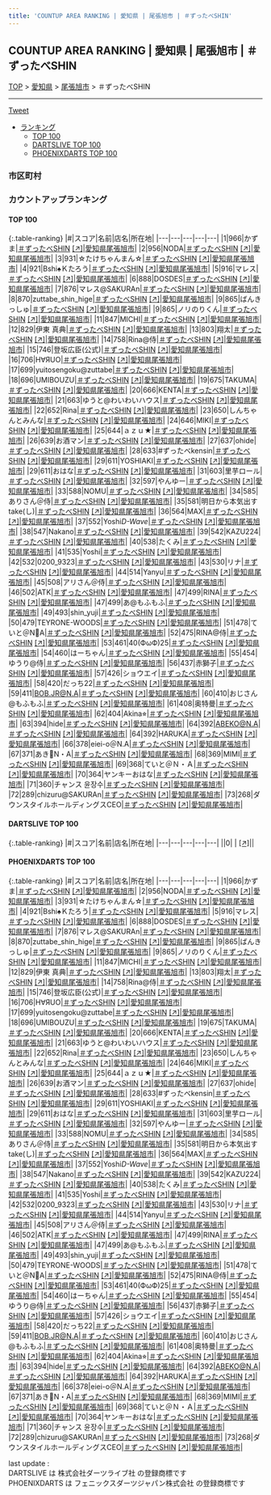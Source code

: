 ```yaml
---
title: 'COUNTUP AREA RANKING | 愛知県 | 尾張旭市 | ＃ずったべSHIN'
---
```

## COUNTUP AREA RANKING | 愛知県 | 尾張旭市 | ＃ずったべSHIN

[TOP](/darts/rank/) > [愛知県](/darts/rank/愛知県/) > [尾張旭市](/darts/rank/愛知県/尾張旭市/) > ＃ずったべSHIN

___

<a href="https://twitter.com/share?ref_src=twsrc%5Etfw" data-text="COUNTUP AREA RANKING | 愛知県尾張旭市＃ずったべSHIN" class="twitter-share-button" data-hashtags="DARTSLIVE,PHOENIXDARTS,darts,ダーツ" data-show-count="false">Tweet</a>

* [ランキング](#カウントアップランキング)
    * [TOP 100](#top-100)
    * [DARTSLIVE TOP 100](#dartslive-top-100)
    * [PHOENIXDARTS TOP 100](#phoenixdarts-top-100)

### 市区町村

<ul>

</ul>

### カウントアップランキング

#### TOP 100



{:.table-ranking}
|#|スコア|名前|店名|所在地|
|---|---|---|---|---|
|1|966|<span class="rank-name-pd">かずま</span>|<a href="/darts/rank/shops/71435.html">＃ずったべSHIN</a> <a href="https://vs.phoenixdarts.com/jp/shop/shopDetailInfo/s_71435?s_seq=71435">[↗]</a>|<a href="/darts/rank/愛知県/尾張旭市">愛知県尾張旭市</a>|
|2|956|<span class="rank-name-pd">NODA</span>|<a href="/darts/rank/shops/71435.html">＃ずったべSHIN</a> <a href="https://vs.phoenixdarts.com/jp/shop/shopDetailInfo/s_71435?s_seq=71435">[↗]</a>|<a href="/darts/rank/愛知県/尾張旭市">愛知県尾張旭市</a>|
|3|931|<span class="rank-name-pd">☆たけちゃんまん☆</span>|<a href="/darts/rank/shops/71435.html">＃ずったべSHIN</a> <a href="https://vs.phoenixdarts.com/jp/shop/shopDetailInfo/s_71435?s_seq=71435">[↗]</a>|<a href="/darts/rank/愛知県/尾張旭市">愛知県尾張旭市</a>|
|4|921|<span class="rank-name-pd">Bshi♠Ｋたろう</span>|<a href="/darts/rank/shops/71435.html">＃ずったべSHIN</a> <a href="https://vs.phoenixdarts.com/jp/shop/shopDetailInfo/s_71435?s_seq=71435">[↗]</a>|<a href="/darts/rank/愛知県/尾張旭市">愛知県尾張旭市</a>|
|5|916|<span class="rank-name-pd">マレス</span>|<a href="/darts/rank/shops/71435.html">＃ずったべSHIN</a> <a href="https://vs.phoenixdarts.com/jp/shop/shopDetailInfo/s_71435?s_seq=71435">[↗]</a>|<a href="/darts/rank/愛知県/尾張旭市">愛知県尾張旭市</a>|
|6|888|<span class="rank-name-pd">DOSDES</span>|<a href="/darts/rank/shops/71435.html">＃ずったべSHIN</a> <a href="https://vs.phoenixdarts.com/jp/shop/shopDetailInfo/s_71435?s_seq=71435">[↗]</a>|<a href="/darts/rank/愛知県/尾張旭市">愛知県尾張旭市</a>|
|7|876|<span class="rank-name-pd">マレス@SAKURAn</span>|<a href="/darts/rank/shops/71435.html">＃ずったべSHIN</a> <a href="https://vs.phoenixdarts.com/jp/shop/shopDetailInfo/s_71435?s_seq=71435">[↗]</a>|<a href="/darts/rank/愛知県/尾張旭市">愛知県尾張旭市</a>|
|8|870|<span class="rank-name-pd">zuttabe_shin_hige</span>|<a href="/darts/rank/shops/71435.html">＃ずったべSHIN</a> <a href="https://vs.phoenixdarts.com/jp/shop/shopDetailInfo/s_71435?s_seq=71435">[↗]</a>|<a href="/darts/rank/愛知県/尾張旭市">愛知県尾張旭市</a>|
|9|865|<span class="rank-name-pd">ばんきっしゅ</span>|<a href="/darts/rank/shops/71435.html">＃ずったべSHIN</a> <a href="https://vs.phoenixdarts.com/jp/shop/shopDetailInfo/s_71435?s_seq=71435">[↗]</a>|<a href="/darts/rank/愛知県/尾張旭市">愛知県尾張旭市</a>|
|9|865|<span class="rank-name-pd">ノリのりくん</span>|<a href="/darts/rank/shops/71435.html">＃ずったべSHIN</a> <a href="https://vs.phoenixdarts.com/jp/shop/shopDetailInfo/s_71435?s_seq=71435">[↗]</a>|<a href="/darts/rank/愛知県/尾張旭市">愛知県尾張旭市</a>|
|11|847|<span class="rank-name-pd">MICHI</span>|<a href="/darts/rank/shops/71435.html">＃ずったべSHIN</a> <a href="https://vs.phoenixdarts.com/jp/shop/shopDetailInfo/s_71435?s_seq=71435">[↗]</a>|<a href="/darts/rank/愛知県/尾張旭市">愛知県尾張旭市</a>|
|12|829|<span class="rank-name-pd"><span class="pro-icon-pd"></span>伊東 真典</span>|<a href="/darts/rank/shops/71435.html">＃ずったべSHIN</a> <a href="https://vs.phoenixdarts.com/jp/shop/shopDetailInfo/s_71435?s_seq=71435">[↗]</a>|<a href="/darts/rank/愛知県/尾張旭市">愛知県尾張旭市</a>|
|13|803|<span class="rank-name-pd">翔太</span>|<a href="/darts/rank/shops/71435.html">＃ずったべSHIN</a> <a href="https://vs.phoenixdarts.com/jp/shop/shopDetailInfo/s_71435?s_seq=71435">[↗]</a>|<a href="/darts/rank/愛知県/尾張旭市">愛知県尾張旭市</a>|
|14|758|<span class="rank-name-pd">Rina@侍</span>|<a href="/darts/rank/shops/71435.html">＃ずったべSHIN</a> <a href="https://vs.phoenixdarts.com/jp/shop/shopDetailInfo/s_71435?s_seq=71435">[↗]</a>|<a href="/darts/rank/愛知県/尾張旭市">愛知県尾張旭市</a>|
|15|746|<span class="rank-name-pd">登坂広臣(公式)</span>|<a href="/darts/rank/shops/71435.html">＃ずったべSHIN</a> <a href="https://vs.phoenixdarts.com/jp/shop/shopDetailInfo/s_71435?s_seq=71435">[↗]</a>|<a href="/darts/rank/愛知県/尾張旭市">愛知県尾張旭市</a>|
|16|706|<span class="rank-name-pd">H∀ЯUO</span>|<a href="/darts/rank/shops/71435.html">＃ずったべSHIN</a> <a href="https://vs.phoenixdarts.com/jp/shop/shopDetailInfo/s_71435?s_seq=71435">[↗]</a>|<a href="/darts/rank/愛知県/尾張旭市">愛知県尾張旭市</a>|
|17|699|<span class="rank-name-pd">yuitosengoku@zuttabe</span>|<a href="/darts/rank/shops/71435.html">＃ずったべSHIN</a> <a href="https://vs.phoenixdarts.com/jp/shop/shopDetailInfo/s_71435?s_seq=71435">[↗]</a>|<a href="/darts/rank/愛知県/尾張旭市">愛知県尾張旭市</a>|
|18|696|<span class="rank-name-pd">UMIBOUZU</span>|<a href="/darts/rank/shops/71435.html">＃ずったべSHIN</a> <a href="https://vs.phoenixdarts.com/jp/shop/shopDetailInfo/s_71435?s_seq=71435">[↗]</a>|<a href="/darts/rank/愛知県/尾張旭市">愛知県尾張旭市</a>|
|19|675|<span class="rank-name-pd">TAKUMA</span>|<a href="/darts/rank/shops/71435.html">＃ずったべSHIN</a> <a href="https://vs.phoenixdarts.com/jp/shop/shopDetailInfo/s_71435?s_seq=71435">[↗]</a>|<a href="/darts/rank/愛知県/尾張旭市">愛知県尾張旭市</a>|
|20|666|<span class="rank-name-pd">KENTA</span>|<a href="/darts/rank/shops/71435.html">＃ずったべSHIN</a> <a href="https://vs.phoenixdarts.com/jp/shop/shopDetailInfo/s_71435?s_seq=71435">[↗]</a>|<a href="/darts/rank/愛知県/尾張旭市">愛知県尾張旭市</a>|
|21|663|<span class="rank-name-pd">ゆうと@わいわいハウス</span>|<a href="/darts/rank/shops/71435.html">＃ずったべSHIN</a> <a href="https://vs.phoenixdarts.com/jp/shop/shopDetailInfo/s_71435?s_seq=71435">[↗]</a>|<a href="/darts/rank/愛知県/尾張旭市">愛知県尾張旭市</a>|
|22|652|<span class="rank-name-pd">Rina</span>|<a href="/darts/rank/shops/71435.html">＃ずったべSHIN</a> <a href="https://vs.phoenixdarts.com/jp/shop/shopDetailInfo/s_71435?s_seq=71435">[↗]</a>|<a href="/darts/rank/愛知県/尾張旭市">愛知県尾張旭市</a>|
|23|650|<span class="rank-name-pd">しんちゃんとみんな</span>|<a href="/darts/rank/shops/71435.html">＃ずったべSHIN</a> <a href="https://vs.phoenixdarts.com/jp/shop/shopDetailInfo/s_71435?s_seq=71435">[↗]</a>|<a href="/darts/rank/愛知県/尾張旭市">愛知県尾張旭市</a>|
|24|646|<span class="rank-name-pd">MIKI</span>|<a href="/darts/rank/shops/71435.html">＃ずったべSHIN</a> <a href="https://vs.phoenixdarts.com/jp/shop/shopDetailInfo/s_71435?s_seq=71435">[↗]</a>|<a href="/darts/rank/愛知県/尾張旭市">愛知県尾張旭市</a>|
|25|644|<span class="rank-name-pd">ａｚｕ★</span>|<a href="/darts/rank/shops/71435.html">＃ずったべSHIN</a> <a href="https://vs.phoenixdarts.com/jp/shop/shopDetailInfo/s_71435?s_seq=71435">[↗]</a>|<a href="/darts/rank/愛知県/尾張旭市">愛知県尾張旭市</a>|
|26|639|<span class="rank-name-pd">お酒マン</span>|<a href="/darts/rank/shops/71435.html">＃ずったべSHIN</a> <a href="https://vs.phoenixdarts.com/jp/shop/shopDetailInfo/s_71435?s_seq=71435">[↗]</a>|<a href="/darts/rank/愛知県/尾張旭市">愛知県尾張旭市</a>|
|27|637|<span class="rank-name-pd">ohide</span>|<a href="/darts/rank/shops/71435.html">＃ずったべSHIN</a> <a href="https://vs.phoenixdarts.com/jp/shop/shopDetailInfo/s_71435?s_seq=71435">[↗]</a>|<a href="/darts/rank/愛知県/尾張旭市">愛知県尾張旭市</a>|
|28|633|<span class="rank-name-pd">#ずったべkensin</span>|<a href="/darts/rank/shops/71435.html">＃ずったべSHIN</a> <a href="https://vs.phoenixdarts.com/jp/shop/shopDetailInfo/s_71435?s_seq=71435">[↗]</a>|<a href="/darts/rank/愛知県/尾張旭市">愛知県尾張旭市</a>|
|29|611|<span class="rank-name-pd">YOSHIAKI</span>|<a href="/darts/rank/shops/71435.html">＃ずったべSHIN</a> <a href="https://vs.phoenixdarts.com/jp/shop/shopDetailInfo/s_71435?s_seq=71435">[↗]</a>|<a href="/darts/rank/愛知県/尾張旭市">愛知県尾張旭市</a>|
|29|611|<span class="rank-name-pd">おはな</span>|<a href="/darts/rank/shops/71435.html">＃ずったべSHIN</a> <a href="https://vs.phoenixdarts.com/jp/shop/shopDetailInfo/s_71435?s_seq=71435">[↗]</a>|<a href="/darts/rank/愛知県/尾張旭市">愛知県尾張旭市</a>|
|31|603|<span class="rank-name-pd">里芋ロール</span>|<a href="/darts/rank/shops/71435.html">＃ずったべSHIN</a> <a href="https://vs.phoenixdarts.com/jp/shop/shopDetailInfo/s_71435?s_seq=71435">[↗]</a>|<a href="/darts/rank/愛知県/尾張旭市">愛知県尾張旭市</a>|
|32|597|<span class="rank-name-pd">やんゆー</span>|<a href="/darts/rank/shops/71435.html">＃ずったべSHIN</a> <a href="https://vs.phoenixdarts.com/jp/shop/shopDetailInfo/s_71435?s_seq=71435">[↗]</a>|<a href="/darts/rank/愛知県/尾張旭市">愛知県尾張旭市</a>|
|33|588|<span class="rank-name-pd">NOMU</span>|<a href="/darts/rank/shops/71435.html">＃ずったべSHIN</a> <a href="https://vs.phoenixdarts.com/jp/shop/shopDetailInfo/s_71435?s_seq=71435">[↗]</a>|<a href="/darts/rank/愛知県/尾張旭市">愛知県尾張旭市</a>|
|34|585|<span class="rank-name-pd">ありさん＠侍</span>|<a href="/darts/rank/shops/71435.html">＃ずったべSHIN</a> <a href="https://vs.phoenixdarts.com/jp/shop/shopDetailInfo/s_71435?s_seq=71435">[↗]</a>|<a href="/darts/rank/愛知県/尾張旭市">愛知県尾張旭市</a>|
|35|581|<span class="rank-name-pd">明日から本気出すtake(し)</span>|<a href="/darts/rank/shops/71435.html">＃ずったべSHIN</a> <a href="https://vs.phoenixdarts.com/jp/shop/shopDetailInfo/s_71435?s_seq=71435">[↗]</a>|<a href="/darts/rank/愛知県/尾張旭市">愛知県尾張旭市</a>|
|36|564|<span class="rank-name-pd">MAX</span>|<a href="/darts/rank/shops/71435.html">＃ずったべSHIN</a> <a href="https://vs.phoenixdarts.com/jp/shop/shopDetailInfo/s_71435?s_seq=71435">[↗]</a>|<a href="/darts/rank/愛知県/尾張旭市">愛知県尾張旭市</a>|
|37|552|<span class="rank-name-pd">Yoshi*D-Wave*</span>|<a href="/darts/rank/shops/71435.html">＃ずったべSHIN</a> <a href="https://vs.phoenixdarts.com/jp/shop/shopDetailInfo/s_71435?s_seq=71435">[↗]</a>|<a href="/darts/rank/愛知県/尾張旭市">愛知県尾張旭市</a>|
|38|547|<span class="rank-name-pd">Nakano</span>|<a href="/darts/rank/shops/71435.html">＃ずったべSHIN</a> <a href="https://vs.phoenixdarts.com/jp/shop/shopDetailInfo/s_71435?s_seq=71435">[↗]</a>|<a href="/darts/rank/愛知県/尾張旭市">愛知県尾張旭市</a>|
|39|542|<span class="rank-name-pd">KAZU224</span>|<a href="/darts/rank/shops/71435.html">＃ずったべSHIN</a> <a href="https://vs.phoenixdarts.com/jp/shop/shopDetailInfo/s_71435?s_seq=71435">[↗]</a>|<a href="/darts/rank/愛知県/尾張旭市">愛知県尾張旭市</a>|
|40|538|<span class="rank-name-pd">たくみ</span>|<a href="/darts/rank/shops/71435.html">＃ずったべSHIN</a> <a href="https://vs.phoenixdarts.com/jp/shop/shopDetailInfo/s_71435?s_seq=71435">[↗]</a>|<a href="/darts/rank/愛知県/尾張旭市">愛知県尾張旭市</a>|
|41|535|<span class="rank-name-pd">Yoshi</span>|<a href="/darts/rank/shops/71435.html">＃ずったべSHIN</a> <a href="https://vs.phoenixdarts.com/jp/shop/shopDetailInfo/s_71435?s_seq=71435">[↗]</a>|<a href="/darts/rank/愛知県/尾張旭市">愛知県尾張旭市</a>|
|42|532|<span class="rank-name-pd">0200_9323</span>|<a href="/darts/rank/shops/71435.html">＃ずったべSHIN</a> <a href="https://vs.phoenixdarts.com/jp/shop/shopDetailInfo/s_71435?s_seq=71435">[↗]</a>|<a href="/darts/rank/愛知県/尾張旭市">愛知県尾張旭市</a>|
|43|530|<span class="rank-name-pd">リナ</span>|<a href="/darts/rank/shops/71435.html">＃ずったべSHIN</a> <a href="https://vs.phoenixdarts.com/jp/shop/shopDetailInfo/s_71435?s_seq=71435">[↗]</a>|<a href="/darts/rank/愛知県/尾張旭市">愛知県尾張旭市</a>|
|44|514|<span class="rank-name-pd">Yanyu</span>|<a href="/darts/rank/shops/71435.html">＃ずったべSHIN</a> <a href="https://vs.phoenixdarts.com/jp/shop/shopDetailInfo/s_71435?s_seq=71435">[↗]</a>|<a href="/darts/rank/愛知県/尾張旭市">愛知県尾張旭市</a>|
|45|508|<span class="rank-name-pd">アリさん＠侍</span>|<a href="/darts/rank/shops/71435.html">＃ずったべSHIN</a> <a href="https://vs.phoenixdarts.com/jp/shop/shopDetailInfo/s_71435?s_seq=71435">[↗]</a>|<a href="/darts/rank/愛知県/尾張旭市">愛知県尾張旭市</a>|
|46|502|<span class="rank-name-pd">ATK</span>|<a href="/darts/rank/shops/71435.html">＃ずったべSHIN</a> <a href="https://vs.phoenixdarts.com/jp/shop/shopDetailInfo/s_71435?s_seq=71435">[↗]</a>|<a href="/darts/rank/愛知県/尾張旭市">愛知県尾張旭市</a>|
|47|499|<span class="rank-name-pd">RINA</span>|<a href="/darts/rank/shops/71435.html">＃ずったべSHIN</a> <a href="https://vs.phoenixdarts.com/jp/shop/shopDetailInfo/s_71435?s_seq=71435">[↗]</a>|<a href="/darts/rank/愛知県/尾張旭市">愛知県尾張旭市</a>|
|47|499|<span class="rank-name-pd">あ@もふもふ</span>|<a href="/darts/rank/shops/71435.html">＃ずったべSHIN</a> <a href="https://vs.phoenixdarts.com/jp/shop/shopDetailInfo/s_71435?s_seq=71435">[↗]</a>|<a href="/darts/rank/愛知県/尾張旭市">愛知県尾張旭市</a>|
|49|493|<span class="rank-name-pd">shin_yuji</span>|<a href="/darts/rank/shops/71435.html">＃ずったべSHIN</a> <a href="https://vs.phoenixdarts.com/jp/shop/shopDetailInfo/s_71435?s_seq=71435">[↗]</a>|<a href="/darts/rank/愛知県/尾張旭市">愛知県尾張旭市</a>|
|50|479|<span class="rank-name-pd">TEYRONE-WOODS</span>|<a href="/darts/rank/shops/71435.html">＃ずったべSHIN</a> <a href="https://vs.phoenixdarts.com/jp/shop/shopDetailInfo/s_71435?s_seq=71435">[↗]</a>|<a href="/darts/rank/愛知県/尾張旭市">愛知県尾張旭市</a>|
|51|478|<span class="rank-name-pd">ていと＠N🎯A</span>|<a href="/darts/rank/shops/71435.html">＃ずったべSHIN</a> <a href="https://vs.phoenixdarts.com/jp/shop/shopDetailInfo/s_71435?s_seq=71435">[↗]</a>|<a href="/darts/rank/愛知県/尾張旭市">愛知県尾張旭市</a>|
|52|475|<span class="rank-name-pd">RINA@侍</span>|<a href="/darts/rank/shops/71435.html">＃ずったべSHIN</a> <a href="https://vs.phoenixdarts.com/jp/shop/shopDetailInfo/s_71435?s_seq=71435">[↗]</a>|<a href="/darts/rank/愛知県/尾張旭市">愛知県尾張旭市</a>|
|53|461|<span class="rank-name-pd">40(ФωФ)25</span>|<a href="/darts/rank/shops/71435.html">＃ずったべSHIN</a> <a href="https://vs.phoenixdarts.com/jp/shop/shopDetailInfo/s_71435?s_seq=71435">[↗]</a>|<a href="/darts/rank/愛知県/尾張旭市">愛知県尾張旭市</a>|
|54|460|<span class="rank-name-pd">はーちゃん</span>|<a href="/darts/rank/shops/71435.html">＃ずったべSHIN</a> <a href="https://vs.phoenixdarts.com/jp/shop/shopDetailInfo/s_71435?s_seq=71435">[↗]</a>|<a href="/darts/rank/愛知県/尾張旭市">愛知県尾張旭市</a>|
|55|454|<span class="rank-name-pd">ゆうり@侍</span>|<a href="/darts/rank/shops/71435.html">＃ずったべSHIN</a> <a href="https://vs.phoenixdarts.com/jp/shop/shopDetailInfo/s_71435?s_seq=71435">[↗]</a>|<a href="/darts/rank/愛知県/尾張旭市">愛知県尾張旭市</a>|
|56|437|<span class="rank-name-pd">赤獅子</span>|<a href="/darts/rank/shops/71435.html">＃ずったべSHIN</a> <a href="https://vs.phoenixdarts.com/jp/shop/shopDetailInfo/s_71435?s_seq=71435">[↗]</a>|<a href="/darts/rank/愛知県/尾張旭市">愛知県尾張旭市</a>|
|57|426|<span class="rank-name-pd">ショウエイ</span>|<a href="/darts/rank/shops/71435.html">＃ずったべSHIN</a> <a href="https://vs.phoenixdarts.com/jp/shop/shopDetailInfo/s_71435?s_seq=71435">[↗]</a>|<a href="/darts/rank/愛知県/尾張旭市">愛知県尾張旭市</a>|
|58|420|<span class="rank-name-pd">だっち22</span>|<a href="/darts/rank/shops/71435.html">＃ずったべSHIN</a> <a href="https://vs.phoenixdarts.com/jp/shop/shopDetailInfo/s_71435?s_seq=71435">[↗]</a>|<a href="/darts/rank/愛知県/尾張旭市">愛知県尾張旭市</a>|
|59|411|<span class="rank-name-pd">BOB.JR@N.A</span>|<a href="/darts/rank/shops/71435.html">＃ずったべSHIN</a> <a href="https://vs.phoenixdarts.com/jp/shop/shopDetailInfo/s_71435?s_seq=71435">[↗]</a>|<a href="/darts/rank/愛知県/尾張旭市">愛知県尾張旭市</a>|
|60|410|<span class="rank-name-pd">おじさん@もふもふ</span>|<a href="/darts/rank/shops/71435.html">＃ずったべSHIN</a> <a href="https://vs.phoenixdarts.com/jp/shop/shopDetailInfo/s_71435?s_seq=71435">[↗]</a>|<a href="/darts/rank/愛知県/尾張旭市">愛知県尾張旭市</a>|
|61|408|<span class="rank-name-pd">奥特曼</span>|<a href="/darts/rank/shops/71435.html">＃ずったべSHIN</a> <a href="https://vs.phoenixdarts.com/jp/shop/shopDetailInfo/s_71435?s_seq=71435">[↗]</a>|<a href="/darts/rank/愛知県/尾張旭市">愛知県尾張旭市</a>|
|62|404|<span class="rank-name-pd">Akina⭐︎</span>|<a href="/darts/rank/shops/71435.html">＃ずったべSHIN</a> <a href="https://vs.phoenixdarts.com/jp/shop/shopDetailInfo/s_71435?s_seq=71435">[↗]</a>|<a href="/darts/rank/愛知県/尾張旭市">愛知県尾張旭市</a>|
|63|394|<span class="rank-name-pd">hide</span>|<a href="/darts/rank/shops/71435.html">＃ずったべSHIN</a> <a href="https://vs.phoenixdarts.com/jp/shop/shopDetailInfo/s_71435?s_seq=71435">[↗]</a>|<a href="/darts/rank/愛知県/尾張旭市">愛知県尾張旭市</a>|
|64|392|<span class="rank-name-pd">ABEKO@N.A</span>|<a href="/darts/rank/shops/71435.html">＃ずったべSHIN</a> <a href="https://vs.phoenixdarts.com/jp/shop/shopDetailInfo/s_71435?s_seq=71435">[↗]</a>|<a href="/darts/rank/愛知県/尾張旭市">愛知県尾張旭市</a>|
|64|392|<span class="rank-name-pd">HARUKA</span>|<a href="/darts/rank/shops/71435.html">＃ずったべSHIN</a> <a href="https://vs.phoenixdarts.com/jp/shop/shopDetailInfo/s_71435?s_seq=71435">[↗]</a>|<a href="/darts/rank/愛知県/尾張旭市">愛知県尾張旭市</a>|
|66|378|<span class="rank-name-pd">eiei-o＠N.A</span>|<a href="/darts/rank/shops/71435.html">＃ずったべSHIN</a> <a href="https://vs.phoenixdarts.com/jp/shop/shopDetailInfo/s_71435?s_seq=71435">[↗]</a>|<a href="/darts/rank/愛知県/尾張旭市">愛知県尾張旭市</a>|
|67|371|<span class="rank-name-pd">あき🎯N・A</span>|<a href="/darts/rank/shops/71435.html">＃ずったべSHIN</a> <a href="https://vs.phoenixdarts.com/jp/shop/shopDetailInfo/s_71435?s_seq=71435">[↗]</a>|<a href="/darts/rank/愛知県/尾張旭市">愛知県尾張旭市</a>|
|68|369|<span class="rank-name-pd">MIMI</span>|<a href="/darts/rank/shops/71435.html">＃ずったべSHIN</a> <a href="https://vs.phoenixdarts.com/jp/shop/shopDetailInfo/s_71435?s_seq=71435">[↗]</a>|<a href="/darts/rank/愛知県/尾張旭市">愛知県尾張旭市</a>|
|69|368|<span class="rank-name-pd">ていと＠Ｎ・Ａ</span>|<a href="/darts/rank/shops/71435.html">＃ずったべSHIN</a> <a href="https://vs.phoenixdarts.com/jp/shop/shopDetailInfo/s_71435?s_seq=71435">[↗]</a>|<a href="/darts/rank/愛知県/尾張旭市">愛知県尾張旭市</a>|
|70|364|<span class="rank-name-pd">ヤンキーおはな</span>|<a href="/darts/rank/shops/71435.html">＃ずったべSHIN</a> <a href="https://vs.phoenixdarts.com/jp/shop/shopDetailInfo/s_71435?s_seq=71435">[↗]</a>|<a href="/darts/rank/愛知県/尾張旭市">愛知県尾張旭市</a>|
|71|360|<span class="rank-name-pd">チャンス 윤장수</span>|<a href="/darts/rank/shops/71435.html">＃ずったべSHIN</a> <a href="https://vs.phoenixdarts.com/jp/shop/shopDetailInfo/s_71435?s_seq=71435">[↗]</a>|<a href="/darts/rank/愛知県/尾張旭市">愛知県尾張旭市</a>|
|72|289|<span class="rank-name-pd">chizuru@SAKURAn</span>|<a href="/darts/rank/shops/71435.html">＃ずったべSHIN</a> <a href="https://vs.phoenixdarts.com/jp/shop/shopDetailInfo/s_71435?s_seq=71435">[↗]</a>|<a href="/darts/rank/愛知県/尾張旭市">愛知県尾張旭市</a>|
|73|268|<span class="rank-name-pd">ダウンスタイルホールディングスCEO</span>|<a href="/darts/rank/shops/71435.html">＃ずったべSHIN</a> <a href="https://vs.phoenixdarts.com/jp/shop/shopDetailInfo/s_71435?s_seq=71435">[↗]</a>|<a href="/darts/rank/愛知県/尾張旭市">愛知県尾張旭市</a>|


#### DARTSLIVE TOP 100



{:.table-ranking}
|#|スコア|名前|店名|所在地|
|---|---|---|---|---|
||0|<span class="rank-name-dl"> </span>|<a href="/darts/rank/shops/.html"></a> <a href="">[↗]</a>|<a href="/darts/rank//"></a>|


#### PHOENIXDARTS TOP 100



{:.table-ranking}
|#|スコア|名前|店名|所在地|
|---|---|---|---|---|
|1|966|<span class="rank-name-pd">かずま</span>|<a href="/darts/rank/shops/71435.html">＃ずったべSHIN</a> <a href="https://vs.phoenixdarts.com/jp/shop/shopDetailInfo/s_71435?s_seq=71435">[↗]</a>|<a href="/darts/rank/愛知県/尾張旭市">愛知県尾張旭市</a>|
|2|956|<span class="rank-name-pd">NODA</span>|<a href="/darts/rank/shops/71435.html">＃ずったべSHIN</a> <a href="https://vs.phoenixdarts.com/jp/shop/shopDetailInfo/s_71435?s_seq=71435">[↗]</a>|<a href="/darts/rank/愛知県/尾張旭市">愛知県尾張旭市</a>|
|3|931|<span class="rank-name-pd">☆たけちゃんまん☆</span>|<a href="/darts/rank/shops/71435.html">＃ずったべSHIN</a> <a href="https://vs.phoenixdarts.com/jp/shop/shopDetailInfo/s_71435?s_seq=71435">[↗]</a>|<a href="/darts/rank/愛知県/尾張旭市">愛知県尾張旭市</a>|
|4|921|<span class="rank-name-pd">Bshi♠Ｋたろう</span>|<a href="/darts/rank/shops/71435.html">＃ずったべSHIN</a> <a href="https://vs.phoenixdarts.com/jp/shop/shopDetailInfo/s_71435?s_seq=71435">[↗]</a>|<a href="/darts/rank/愛知県/尾張旭市">愛知県尾張旭市</a>|
|5|916|<span class="rank-name-pd">マレス</span>|<a href="/darts/rank/shops/71435.html">＃ずったべSHIN</a> <a href="https://vs.phoenixdarts.com/jp/shop/shopDetailInfo/s_71435?s_seq=71435">[↗]</a>|<a href="/darts/rank/愛知県/尾張旭市">愛知県尾張旭市</a>|
|6|888|<span class="rank-name-pd">DOSDES</span>|<a href="/darts/rank/shops/71435.html">＃ずったべSHIN</a> <a href="https://vs.phoenixdarts.com/jp/shop/shopDetailInfo/s_71435?s_seq=71435">[↗]</a>|<a href="/darts/rank/愛知県/尾張旭市">愛知県尾張旭市</a>|
|7|876|<span class="rank-name-pd">マレス@SAKURAn</span>|<a href="/darts/rank/shops/71435.html">＃ずったべSHIN</a> <a href="https://vs.phoenixdarts.com/jp/shop/shopDetailInfo/s_71435?s_seq=71435">[↗]</a>|<a href="/darts/rank/愛知県/尾張旭市">愛知県尾張旭市</a>|
|8|870|<span class="rank-name-pd">zuttabe_shin_hige</span>|<a href="/darts/rank/shops/71435.html">＃ずったべSHIN</a> <a href="https://vs.phoenixdarts.com/jp/shop/shopDetailInfo/s_71435?s_seq=71435">[↗]</a>|<a href="/darts/rank/愛知県/尾張旭市">愛知県尾張旭市</a>|
|9|865|<span class="rank-name-pd">ばんきっしゅ</span>|<a href="/darts/rank/shops/71435.html">＃ずったべSHIN</a> <a href="https://vs.phoenixdarts.com/jp/shop/shopDetailInfo/s_71435?s_seq=71435">[↗]</a>|<a href="/darts/rank/愛知県/尾張旭市">愛知県尾張旭市</a>|
|9|865|<span class="rank-name-pd">ノリのりくん</span>|<a href="/darts/rank/shops/71435.html">＃ずったべSHIN</a> <a href="https://vs.phoenixdarts.com/jp/shop/shopDetailInfo/s_71435?s_seq=71435">[↗]</a>|<a href="/darts/rank/愛知県/尾張旭市">愛知県尾張旭市</a>|
|11|847|<span class="rank-name-pd">MICHI</span>|<a href="/darts/rank/shops/71435.html">＃ずったべSHIN</a> <a href="https://vs.phoenixdarts.com/jp/shop/shopDetailInfo/s_71435?s_seq=71435">[↗]</a>|<a href="/darts/rank/愛知県/尾張旭市">愛知県尾張旭市</a>|
|12|829|<span class="rank-name-pd"><span class="pro-icon-pd"></span>伊東 真典</span>|<a href="/darts/rank/shops/71435.html">＃ずったべSHIN</a> <a href="https://vs.phoenixdarts.com/jp/shop/shopDetailInfo/s_71435?s_seq=71435">[↗]</a>|<a href="/darts/rank/愛知県/尾張旭市">愛知県尾張旭市</a>|
|13|803|<span class="rank-name-pd">翔太</span>|<a href="/darts/rank/shops/71435.html">＃ずったべSHIN</a> <a href="https://vs.phoenixdarts.com/jp/shop/shopDetailInfo/s_71435?s_seq=71435">[↗]</a>|<a href="/darts/rank/愛知県/尾張旭市">愛知県尾張旭市</a>|
|14|758|<span class="rank-name-pd">Rina@侍</span>|<a href="/darts/rank/shops/71435.html">＃ずったべSHIN</a> <a href="https://vs.phoenixdarts.com/jp/shop/shopDetailInfo/s_71435?s_seq=71435">[↗]</a>|<a href="/darts/rank/愛知県/尾張旭市">愛知県尾張旭市</a>|
|15|746|<span class="rank-name-pd">登坂広臣(公式)</span>|<a href="/darts/rank/shops/71435.html">＃ずったべSHIN</a> <a href="https://vs.phoenixdarts.com/jp/shop/shopDetailInfo/s_71435?s_seq=71435">[↗]</a>|<a href="/darts/rank/愛知県/尾張旭市">愛知県尾張旭市</a>|
|16|706|<span class="rank-name-pd">H∀ЯUO</span>|<a href="/darts/rank/shops/71435.html">＃ずったべSHIN</a> <a href="https://vs.phoenixdarts.com/jp/shop/shopDetailInfo/s_71435?s_seq=71435">[↗]</a>|<a href="/darts/rank/愛知県/尾張旭市">愛知県尾張旭市</a>|
|17|699|<span class="rank-name-pd">yuitosengoku@zuttabe</span>|<a href="/darts/rank/shops/71435.html">＃ずったべSHIN</a> <a href="https://vs.phoenixdarts.com/jp/shop/shopDetailInfo/s_71435?s_seq=71435">[↗]</a>|<a href="/darts/rank/愛知県/尾張旭市">愛知県尾張旭市</a>|
|18|696|<span class="rank-name-pd">UMIBOUZU</span>|<a href="/darts/rank/shops/71435.html">＃ずったべSHIN</a> <a href="https://vs.phoenixdarts.com/jp/shop/shopDetailInfo/s_71435?s_seq=71435">[↗]</a>|<a href="/darts/rank/愛知県/尾張旭市">愛知県尾張旭市</a>|
|19|675|<span class="rank-name-pd">TAKUMA</span>|<a href="/darts/rank/shops/71435.html">＃ずったべSHIN</a> <a href="https://vs.phoenixdarts.com/jp/shop/shopDetailInfo/s_71435?s_seq=71435">[↗]</a>|<a href="/darts/rank/愛知県/尾張旭市">愛知県尾張旭市</a>|
|20|666|<span class="rank-name-pd">KENTA</span>|<a href="/darts/rank/shops/71435.html">＃ずったべSHIN</a> <a href="https://vs.phoenixdarts.com/jp/shop/shopDetailInfo/s_71435?s_seq=71435">[↗]</a>|<a href="/darts/rank/愛知県/尾張旭市">愛知県尾張旭市</a>|
|21|663|<span class="rank-name-pd">ゆうと@わいわいハウス</span>|<a href="/darts/rank/shops/71435.html">＃ずったべSHIN</a> <a href="https://vs.phoenixdarts.com/jp/shop/shopDetailInfo/s_71435?s_seq=71435">[↗]</a>|<a href="/darts/rank/愛知県/尾張旭市">愛知県尾張旭市</a>|
|22|652|<span class="rank-name-pd">Rina</span>|<a href="/darts/rank/shops/71435.html">＃ずったべSHIN</a> <a href="https://vs.phoenixdarts.com/jp/shop/shopDetailInfo/s_71435?s_seq=71435">[↗]</a>|<a href="/darts/rank/愛知県/尾張旭市">愛知県尾張旭市</a>|
|23|650|<span class="rank-name-pd">しんちゃんとみんな</span>|<a href="/darts/rank/shops/71435.html">＃ずったべSHIN</a> <a href="https://vs.phoenixdarts.com/jp/shop/shopDetailInfo/s_71435?s_seq=71435">[↗]</a>|<a href="/darts/rank/愛知県/尾張旭市">愛知県尾張旭市</a>|
|24|646|<span class="rank-name-pd">MIKI</span>|<a href="/darts/rank/shops/71435.html">＃ずったべSHIN</a> <a href="https://vs.phoenixdarts.com/jp/shop/shopDetailInfo/s_71435?s_seq=71435">[↗]</a>|<a href="/darts/rank/愛知県/尾張旭市">愛知県尾張旭市</a>|
|25|644|<span class="rank-name-pd">ａｚｕ★</span>|<a href="/darts/rank/shops/71435.html">＃ずったべSHIN</a> <a href="https://vs.phoenixdarts.com/jp/shop/shopDetailInfo/s_71435?s_seq=71435">[↗]</a>|<a href="/darts/rank/愛知県/尾張旭市">愛知県尾張旭市</a>|
|26|639|<span class="rank-name-pd">お酒マン</span>|<a href="/darts/rank/shops/71435.html">＃ずったべSHIN</a> <a href="https://vs.phoenixdarts.com/jp/shop/shopDetailInfo/s_71435?s_seq=71435">[↗]</a>|<a href="/darts/rank/愛知県/尾張旭市">愛知県尾張旭市</a>|
|27|637|<span class="rank-name-pd">ohide</span>|<a href="/darts/rank/shops/71435.html">＃ずったべSHIN</a> <a href="https://vs.phoenixdarts.com/jp/shop/shopDetailInfo/s_71435?s_seq=71435">[↗]</a>|<a href="/darts/rank/愛知県/尾張旭市">愛知県尾張旭市</a>|
|28|633|<span class="rank-name-pd">#ずったべkensin</span>|<a href="/darts/rank/shops/71435.html">＃ずったべSHIN</a> <a href="https://vs.phoenixdarts.com/jp/shop/shopDetailInfo/s_71435?s_seq=71435">[↗]</a>|<a href="/darts/rank/愛知県/尾張旭市">愛知県尾張旭市</a>|
|29|611|<span class="rank-name-pd">YOSHIAKI</span>|<a href="/darts/rank/shops/71435.html">＃ずったべSHIN</a> <a href="https://vs.phoenixdarts.com/jp/shop/shopDetailInfo/s_71435?s_seq=71435">[↗]</a>|<a href="/darts/rank/愛知県/尾張旭市">愛知県尾張旭市</a>|
|29|611|<span class="rank-name-pd">おはな</span>|<a href="/darts/rank/shops/71435.html">＃ずったべSHIN</a> <a href="https://vs.phoenixdarts.com/jp/shop/shopDetailInfo/s_71435?s_seq=71435">[↗]</a>|<a href="/darts/rank/愛知県/尾張旭市">愛知県尾張旭市</a>|
|31|603|<span class="rank-name-pd">里芋ロール</span>|<a href="/darts/rank/shops/71435.html">＃ずったべSHIN</a> <a href="https://vs.phoenixdarts.com/jp/shop/shopDetailInfo/s_71435?s_seq=71435">[↗]</a>|<a href="/darts/rank/愛知県/尾張旭市">愛知県尾張旭市</a>|
|32|597|<span class="rank-name-pd">やんゆー</span>|<a href="/darts/rank/shops/71435.html">＃ずったべSHIN</a> <a href="https://vs.phoenixdarts.com/jp/shop/shopDetailInfo/s_71435?s_seq=71435">[↗]</a>|<a href="/darts/rank/愛知県/尾張旭市">愛知県尾張旭市</a>|
|33|588|<span class="rank-name-pd">NOMU</span>|<a href="/darts/rank/shops/71435.html">＃ずったべSHIN</a> <a href="https://vs.phoenixdarts.com/jp/shop/shopDetailInfo/s_71435?s_seq=71435">[↗]</a>|<a href="/darts/rank/愛知県/尾張旭市">愛知県尾張旭市</a>|
|34|585|<span class="rank-name-pd">ありさん＠侍</span>|<a href="/darts/rank/shops/71435.html">＃ずったべSHIN</a> <a href="https://vs.phoenixdarts.com/jp/shop/shopDetailInfo/s_71435?s_seq=71435">[↗]</a>|<a href="/darts/rank/愛知県/尾張旭市">愛知県尾張旭市</a>|
|35|581|<span class="rank-name-pd">明日から本気出すtake(し)</span>|<a href="/darts/rank/shops/71435.html">＃ずったべSHIN</a> <a href="https://vs.phoenixdarts.com/jp/shop/shopDetailInfo/s_71435?s_seq=71435">[↗]</a>|<a href="/darts/rank/愛知県/尾張旭市">愛知県尾張旭市</a>|
|36|564|<span class="rank-name-pd">MAX</span>|<a href="/darts/rank/shops/71435.html">＃ずったべSHIN</a> <a href="https://vs.phoenixdarts.com/jp/shop/shopDetailInfo/s_71435?s_seq=71435">[↗]</a>|<a href="/darts/rank/愛知県/尾張旭市">愛知県尾張旭市</a>|
|37|552|<span class="rank-name-pd">Yoshi*D-Wave*</span>|<a href="/darts/rank/shops/71435.html">＃ずったべSHIN</a> <a href="https://vs.phoenixdarts.com/jp/shop/shopDetailInfo/s_71435?s_seq=71435">[↗]</a>|<a href="/darts/rank/愛知県/尾張旭市">愛知県尾張旭市</a>|
|38|547|<span class="rank-name-pd">Nakano</span>|<a href="/darts/rank/shops/71435.html">＃ずったべSHIN</a> <a href="https://vs.phoenixdarts.com/jp/shop/shopDetailInfo/s_71435?s_seq=71435">[↗]</a>|<a href="/darts/rank/愛知県/尾張旭市">愛知県尾張旭市</a>|
|39|542|<span class="rank-name-pd">KAZU224</span>|<a href="/darts/rank/shops/71435.html">＃ずったべSHIN</a> <a href="https://vs.phoenixdarts.com/jp/shop/shopDetailInfo/s_71435?s_seq=71435">[↗]</a>|<a href="/darts/rank/愛知県/尾張旭市">愛知県尾張旭市</a>|
|40|538|<span class="rank-name-pd">たくみ</span>|<a href="/darts/rank/shops/71435.html">＃ずったべSHIN</a> <a href="https://vs.phoenixdarts.com/jp/shop/shopDetailInfo/s_71435?s_seq=71435">[↗]</a>|<a href="/darts/rank/愛知県/尾張旭市">愛知県尾張旭市</a>|
|41|535|<span class="rank-name-pd">Yoshi</span>|<a href="/darts/rank/shops/71435.html">＃ずったべSHIN</a> <a href="https://vs.phoenixdarts.com/jp/shop/shopDetailInfo/s_71435?s_seq=71435">[↗]</a>|<a href="/darts/rank/愛知県/尾張旭市">愛知県尾張旭市</a>|
|42|532|<span class="rank-name-pd">0200_9323</span>|<a href="/darts/rank/shops/71435.html">＃ずったべSHIN</a> <a href="https://vs.phoenixdarts.com/jp/shop/shopDetailInfo/s_71435?s_seq=71435">[↗]</a>|<a href="/darts/rank/愛知県/尾張旭市">愛知県尾張旭市</a>|
|43|530|<span class="rank-name-pd">リナ</span>|<a href="/darts/rank/shops/71435.html">＃ずったべSHIN</a> <a href="https://vs.phoenixdarts.com/jp/shop/shopDetailInfo/s_71435?s_seq=71435">[↗]</a>|<a href="/darts/rank/愛知県/尾張旭市">愛知県尾張旭市</a>|
|44|514|<span class="rank-name-pd">Yanyu</span>|<a href="/darts/rank/shops/71435.html">＃ずったべSHIN</a> <a href="https://vs.phoenixdarts.com/jp/shop/shopDetailInfo/s_71435?s_seq=71435">[↗]</a>|<a href="/darts/rank/愛知県/尾張旭市">愛知県尾張旭市</a>|
|45|508|<span class="rank-name-pd">アリさん＠侍</span>|<a href="/darts/rank/shops/71435.html">＃ずったべSHIN</a> <a href="https://vs.phoenixdarts.com/jp/shop/shopDetailInfo/s_71435?s_seq=71435">[↗]</a>|<a href="/darts/rank/愛知県/尾張旭市">愛知県尾張旭市</a>|
|46|502|<span class="rank-name-pd">ATK</span>|<a href="/darts/rank/shops/71435.html">＃ずったべSHIN</a> <a href="https://vs.phoenixdarts.com/jp/shop/shopDetailInfo/s_71435?s_seq=71435">[↗]</a>|<a href="/darts/rank/愛知県/尾張旭市">愛知県尾張旭市</a>|
|47|499|<span class="rank-name-pd">RINA</span>|<a href="/darts/rank/shops/71435.html">＃ずったべSHIN</a> <a href="https://vs.phoenixdarts.com/jp/shop/shopDetailInfo/s_71435?s_seq=71435">[↗]</a>|<a href="/darts/rank/愛知県/尾張旭市">愛知県尾張旭市</a>|
|47|499|<span class="rank-name-pd">あ@もふもふ</span>|<a href="/darts/rank/shops/71435.html">＃ずったべSHIN</a> <a href="https://vs.phoenixdarts.com/jp/shop/shopDetailInfo/s_71435?s_seq=71435">[↗]</a>|<a href="/darts/rank/愛知県/尾張旭市">愛知県尾張旭市</a>|
|49|493|<span class="rank-name-pd">shin_yuji</span>|<a href="/darts/rank/shops/71435.html">＃ずったべSHIN</a> <a href="https://vs.phoenixdarts.com/jp/shop/shopDetailInfo/s_71435?s_seq=71435">[↗]</a>|<a href="/darts/rank/愛知県/尾張旭市">愛知県尾張旭市</a>|
|50|479|<span class="rank-name-pd">TEYRONE-WOODS</span>|<a href="/darts/rank/shops/71435.html">＃ずったべSHIN</a> <a href="https://vs.phoenixdarts.com/jp/shop/shopDetailInfo/s_71435?s_seq=71435">[↗]</a>|<a href="/darts/rank/愛知県/尾張旭市">愛知県尾張旭市</a>|
|51|478|<span class="rank-name-pd">ていと＠N🎯A</span>|<a href="/darts/rank/shops/71435.html">＃ずったべSHIN</a> <a href="https://vs.phoenixdarts.com/jp/shop/shopDetailInfo/s_71435?s_seq=71435">[↗]</a>|<a href="/darts/rank/愛知県/尾張旭市">愛知県尾張旭市</a>|
|52|475|<span class="rank-name-pd">RINA@侍</span>|<a href="/darts/rank/shops/71435.html">＃ずったべSHIN</a> <a href="https://vs.phoenixdarts.com/jp/shop/shopDetailInfo/s_71435?s_seq=71435">[↗]</a>|<a href="/darts/rank/愛知県/尾張旭市">愛知県尾張旭市</a>|
|53|461|<span class="rank-name-pd">40(ФωФ)25</span>|<a href="/darts/rank/shops/71435.html">＃ずったべSHIN</a> <a href="https://vs.phoenixdarts.com/jp/shop/shopDetailInfo/s_71435?s_seq=71435">[↗]</a>|<a href="/darts/rank/愛知県/尾張旭市">愛知県尾張旭市</a>|
|54|460|<span class="rank-name-pd">はーちゃん</span>|<a href="/darts/rank/shops/71435.html">＃ずったべSHIN</a> <a href="https://vs.phoenixdarts.com/jp/shop/shopDetailInfo/s_71435?s_seq=71435">[↗]</a>|<a href="/darts/rank/愛知県/尾張旭市">愛知県尾張旭市</a>|
|55|454|<span class="rank-name-pd">ゆうり@侍</span>|<a href="/darts/rank/shops/71435.html">＃ずったべSHIN</a> <a href="https://vs.phoenixdarts.com/jp/shop/shopDetailInfo/s_71435?s_seq=71435">[↗]</a>|<a href="/darts/rank/愛知県/尾張旭市">愛知県尾張旭市</a>|
|56|437|<span class="rank-name-pd">赤獅子</span>|<a href="/darts/rank/shops/71435.html">＃ずったべSHIN</a> <a href="https://vs.phoenixdarts.com/jp/shop/shopDetailInfo/s_71435?s_seq=71435">[↗]</a>|<a href="/darts/rank/愛知県/尾張旭市">愛知県尾張旭市</a>|
|57|426|<span class="rank-name-pd">ショウエイ</span>|<a href="/darts/rank/shops/71435.html">＃ずったべSHIN</a> <a href="https://vs.phoenixdarts.com/jp/shop/shopDetailInfo/s_71435?s_seq=71435">[↗]</a>|<a href="/darts/rank/愛知県/尾張旭市">愛知県尾張旭市</a>|
|58|420|<span class="rank-name-pd">だっち22</span>|<a href="/darts/rank/shops/71435.html">＃ずったべSHIN</a> <a href="https://vs.phoenixdarts.com/jp/shop/shopDetailInfo/s_71435?s_seq=71435">[↗]</a>|<a href="/darts/rank/愛知県/尾張旭市">愛知県尾張旭市</a>|
|59|411|<span class="rank-name-pd">BOB.JR@N.A</span>|<a href="/darts/rank/shops/71435.html">＃ずったべSHIN</a> <a href="https://vs.phoenixdarts.com/jp/shop/shopDetailInfo/s_71435?s_seq=71435">[↗]</a>|<a href="/darts/rank/愛知県/尾張旭市">愛知県尾張旭市</a>|
|60|410|<span class="rank-name-pd">おじさん@もふもふ</span>|<a href="/darts/rank/shops/71435.html">＃ずったべSHIN</a> <a href="https://vs.phoenixdarts.com/jp/shop/shopDetailInfo/s_71435?s_seq=71435">[↗]</a>|<a href="/darts/rank/愛知県/尾張旭市">愛知県尾張旭市</a>|
|61|408|<span class="rank-name-pd">奥特曼</span>|<a href="/darts/rank/shops/71435.html">＃ずったべSHIN</a> <a href="https://vs.phoenixdarts.com/jp/shop/shopDetailInfo/s_71435?s_seq=71435">[↗]</a>|<a href="/darts/rank/愛知県/尾張旭市">愛知県尾張旭市</a>|
|62|404|<span class="rank-name-pd">Akina⭐︎</span>|<a href="/darts/rank/shops/71435.html">＃ずったべSHIN</a> <a href="https://vs.phoenixdarts.com/jp/shop/shopDetailInfo/s_71435?s_seq=71435">[↗]</a>|<a href="/darts/rank/愛知県/尾張旭市">愛知県尾張旭市</a>|
|63|394|<span class="rank-name-pd">hide</span>|<a href="/darts/rank/shops/71435.html">＃ずったべSHIN</a> <a href="https://vs.phoenixdarts.com/jp/shop/shopDetailInfo/s_71435?s_seq=71435">[↗]</a>|<a href="/darts/rank/愛知県/尾張旭市">愛知県尾張旭市</a>|
|64|392|<span class="rank-name-pd">ABEKO@N.A</span>|<a href="/darts/rank/shops/71435.html">＃ずったべSHIN</a> <a href="https://vs.phoenixdarts.com/jp/shop/shopDetailInfo/s_71435?s_seq=71435">[↗]</a>|<a href="/darts/rank/愛知県/尾張旭市">愛知県尾張旭市</a>|
|64|392|<span class="rank-name-pd">HARUKA</span>|<a href="/darts/rank/shops/71435.html">＃ずったべSHIN</a> <a href="https://vs.phoenixdarts.com/jp/shop/shopDetailInfo/s_71435?s_seq=71435">[↗]</a>|<a href="/darts/rank/愛知県/尾張旭市">愛知県尾張旭市</a>|
|66|378|<span class="rank-name-pd">eiei-o＠N.A</span>|<a href="/darts/rank/shops/71435.html">＃ずったべSHIN</a> <a href="https://vs.phoenixdarts.com/jp/shop/shopDetailInfo/s_71435?s_seq=71435">[↗]</a>|<a href="/darts/rank/愛知県/尾張旭市">愛知県尾張旭市</a>|
|67|371|<span class="rank-name-pd">あき🎯N・A</span>|<a href="/darts/rank/shops/71435.html">＃ずったべSHIN</a> <a href="https://vs.phoenixdarts.com/jp/shop/shopDetailInfo/s_71435?s_seq=71435">[↗]</a>|<a href="/darts/rank/愛知県/尾張旭市">愛知県尾張旭市</a>|
|68|369|<span class="rank-name-pd">MIMI</span>|<a href="/darts/rank/shops/71435.html">＃ずったべSHIN</a> <a href="https://vs.phoenixdarts.com/jp/shop/shopDetailInfo/s_71435?s_seq=71435">[↗]</a>|<a href="/darts/rank/愛知県/尾張旭市">愛知県尾張旭市</a>|
|69|368|<span class="rank-name-pd">ていと＠Ｎ・Ａ</span>|<a href="/darts/rank/shops/71435.html">＃ずったべSHIN</a> <a href="https://vs.phoenixdarts.com/jp/shop/shopDetailInfo/s_71435?s_seq=71435">[↗]</a>|<a href="/darts/rank/愛知県/尾張旭市">愛知県尾張旭市</a>|
|70|364|<span class="rank-name-pd">ヤンキーおはな</span>|<a href="/darts/rank/shops/71435.html">＃ずったべSHIN</a> <a href="https://vs.phoenixdarts.com/jp/shop/shopDetailInfo/s_71435?s_seq=71435">[↗]</a>|<a href="/darts/rank/愛知県/尾張旭市">愛知県尾張旭市</a>|
|71|360|<span class="rank-name-pd">チャンス 윤장수</span>|<a href="/darts/rank/shops/71435.html">＃ずったべSHIN</a> <a href="https://vs.phoenixdarts.com/jp/shop/shopDetailInfo/s_71435?s_seq=71435">[↗]</a>|<a href="/darts/rank/愛知県/尾張旭市">愛知県尾張旭市</a>|
|72|289|<span class="rank-name-pd">chizuru@SAKURAn</span>|<a href="/darts/rank/shops/71435.html">＃ずったべSHIN</a> <a href="https://vs.phoenixdarts.com/jp/shop/shopDetailInfo/s_71435?s_seq=71435">[↗]</a>|<a href="/darts/rank/愛知県/尾張旭市">愛知県尾張旭市</a>|
|73|268|<span class="rank-name-pd">ダウンスタイルホールディングスCEO</span>|<a href="/darts/rank/shops/71435.html">＃ずったべSHIN</a> <a href="https://vs.phoenixdarts.com/jp/shop/shopDetailInfo/s_71435?s_seq=71435">[↗]</a>|<a href="/darts/rank/愛知県/尾張旭市">愛知県尾張旭市</a>|


<div class="footer border-top border-gray-light mt-5 pt-3 text-right text-gray">
    last update : <span style="font-weight: italic" id="foot_last_modified"></span><br />
    DARTSLIVE は 株式会社ダーツライブ社 の登録商標です<br />
    PHOENIXDARTS は フェニックスダーツジャパン株式会社 の登録商標です<br />
</div>

<script src="https://cdnjs.cloudflare.com/ajax/libs/jquery.tablesorter/2.31.3/js/jquery.tablesorter.min.js" integrity="sha512-qzgd5cYSZcosqpzpn7zF2ZId8f/8CHmFKZ8j7mU4OUXTNRd5g+ZHBPsgKEwoqxCtdQvExE5LprwwPAgoicguNg==" crossorigin="anonymous" referrerpolicy="no-referrer"></script>
<link rel="stylesheet" href="https://cdnjs.cloudflare.com/ajax/libs/jquery.tablesorter/2.31.3/css/theme.default.min.css" integrity="sha512-wghhOJkjQX0Lh3NSWvNKeZ0ZpNn+SPVXX1Qyc9OCaogADktxrBiBdKGDoqVUOyhStvMBmJQ8ZdMHiR3wuEq8+w==" crossorigin="anonymous" referrerpolicy="no-referrer" />
<script>
$(function() {
    $(".table-ranking").tablesorter({sortList:[[0, 0]]});
    $("#foot_last_modified").text(formatDate(new Date(document.lastModified), 'yyyy-MM-dd HH:mm:ss'));
});
</script>

<script async src="https://platform.twitter.com/widgets.js" charset="utf-8"></script>